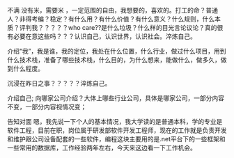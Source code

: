 不满
没有米，需要米 ，一定范围的自由，我想要的，喜欢的。打工的命？普通人？非得考编？稳定？有什么用？有什么价值？有什么意义？什么规则，什么本质？评判我？？？？？who care??是什么垃圾？什么样的目光言论议论？真的很有必要在意这些吗？？？认识自己，认识世界，认识社会。淬炼自己。

介绍“我”，我是谁，我的定位，我处在什么位置，什么行业，做过什么项目，用到什么技术栈，准备了哪些技术栈，什么目的，为什么想来，能做什么，做多久，做到什么程度。

沉浸在昨日之事？？？？？淬炼自己。

介绍自己; 向哪家公司介绍？大体上哪些行业公司，具体是哪家公司，一部分内容不变，一部分内容视情况变；

告知对面  嗯，我先说一下个人的基本情况，我大学读的是普通本科，学的专业是软件工程，目前在职，岗位属于研发部软件开发工程师，现在的工作就是负责开发和维护跟公司设备配套的一些软件，编程这块主要用的是.net平台下的一些框架和一些常用的数据库，工作经验两年左右，今天来这边看一下工作机会。



